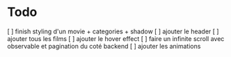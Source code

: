 # Todo

[ ] finish styling d'un movie + categories + shadow
[ ] ajouter le header
[ ] ajouter tous les films
[ ] ajouter le hover effect
[ ] faire un infinite scroll avec observable et pagination du coté backend
[ ] ajouter les animations

